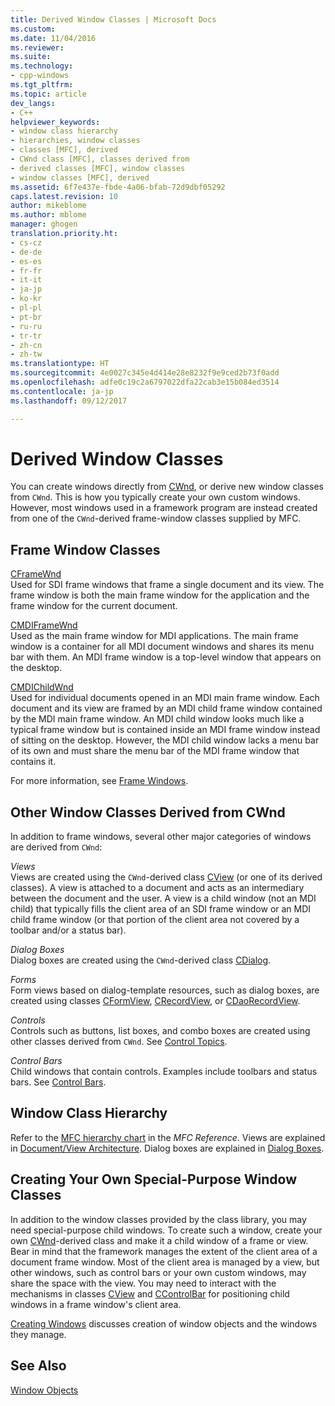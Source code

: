 ```yaml
---
title: Derived Window Classes | Microsoft Docs
ms.custom: 
ms.date: 11/04/2016
ms.reviewer: 
ms.suite: 
ms.technology:
- cpp-windows
ms.tgt_pltfrm: 
ms.topic: article
dev_langs:
- C++
helpviewer_keywords:
- window class hierarchy
- hierarchies, window classes
- classes [MFC], derived
- CWnd class [MFC], classes derived from
- derived classes [MFC], window classes
- window classes [MFC], derived
ms.assetid: 6f7e437e-fbde-4a06-bfab-72d9dbf05292
caps.latest.revision: 10
author: mikeblome
ms.author: mblome
manager: ghogen
translation.priority.ht:
- cs-cz
- de-de
- es-es
- fr-fr
- it-it
- ja-jp
- ko-kr
- pl-pl
- pt-br
- ru-ru
- tr-tr
- zh-cn
- zh-tw
ms.translationtype: HT
ms.sourcegitcommit: 4e0027c345e4d414e28e8232f9e9ced2b73f0add
ms.openlocfilehash: adfe0c19c2a6797022dfa22cab3e15b084ed3514
ms.contentlocale: ja-jp
ms.lasthandoff: 09/12/2017

---
```

# <a name="derived-window-classes"></a>Derived Window Classes
You can create windows directly from [CWnd](../mfc/reference/cwnd-class.md), or derive new window classes from `CWnd`. This is how you typically create your own custom windows. However, most windows used in a framework program are instead created from one of the `CWnd`-derived frame-window classes supplied by MFC.  
  
## <a name="frame-window-classes"></a>Frame Window Classes  
 [CFrameWnd](../mfc/reference/cframewnd-class.md)  
 Used for SDI frame windows that frame a single document and its view. The frame window is both the main frame window for the application and the frame window for the current document.  
  
 [CMDIFrameWnd](../mfc/reference/cmdiframewnd-class.md)  
 Used as the main frame window for MDI applications. The main frame window is a container for all MDI document windows and shares its menu bar with them. An MDI frame window is a top-level window that appears on the desktop.  
  
 [CMDIChildWnd](../mfc/reference/cmdichildwnd-class.md)  
 Used for individual documents opened in an MDI main frame window. Each document and its view are framed by an MDI child frame window contained by the MDI main frame window. An MDI child window looks much like a typical frame window but is contained inside an MDI frame window instead of sitting on the desktop. However, the MDI child window lacks a menu bar of its own and must share the menu bar of the MDI frame window that contains it.  
  
 For more information, see [Frame Windows](../mfc/frame-windows.md).  
  
## <a name="other-window-classes-derived-from-cwnd"></a>Other Window Classes Derived from CWnd  
 In addition to frame windows, several other major categories of windows are derived from `CWnd`:  
  
 *Views*  
 Views are created using the `CWnd`-derived class [CView](../mfc/reference/cview-class.md) (or one of its derived classes). A view is attached to a document and acts as an intermediary between the document and the user. A view is a child window (not an MDI child) that typically fills the client area of an SDI frame window or an MDI child frame window (or that portion of the client area not covered by a toolbar and/or a status bar).  
  
 *Dialog Boxes*  
 Dialog boxes are created using the `CWnd`-derived class [CDialog](../mfc/reference/cdialog-class.md).  
  
 *Forms*  
 Form views based on dialog-template resources, such as dialog boxes, are created using classes [CFormView](../mfc/reference/cformview-class.md), [CRecordView](../mfc/reference/crecordview-class.md), or [CDaoRecordView](../mfc/reference/cdaorecordview-class.md).  
  
 *Controls*  
 Controls such as buttons, list boxes, and combo boxes are created using other classes derived from `CWnd`. See [Control Topics](../mfc/controls-mfc.md).  
  
 *Control Bars*  
 Child windows that contain controls. Examples include toolbars and status bars. See [Control Bars](../mfc/control-bars.md).  
  
## <a name="window-class-hierarchy"></a>Window Class Hierarchy  
 Refer to the [MFC hierarchy chart](../mfc/hierarchy-chart.md) in the *MFC Reference*. Views are explained in [Document/View Architecture](../mfc/document-view-architecture.md). Dialog boxes are explained in [Dialog Boxes](../mfc/dialog-boxes.md).  
  
## <a name="creating-your-own-special-purpose-window-classes"></a>Creating Your Own Special-Purpose Window Classes  
 In addition to the window classes provided by the class library, you may need special-purpose child windows. To create such a window, create your own [CWnd](../mfc/reference/cwnd-class.md)-derived class and make it a child window of a frame or view. Bear in mind that the framework manages the extent of the client area of a document frame window. Most of the client area is managed by a view, but other windows, such as control bars or your own custom windows, may share the space with the view. You may need to interact with the mechanisms in classes [CView](../mfc/reference/cview-class.md) and [CControlBar](../mfc/reference/ccontrolbar-class.md) for positioning child windows in a frame window's client area.  
  
 [Creating Windows](../mfc/creating-windows.md) discusses creation of window objects and the windows they manage.  
  
## <a name="see-also"></a>See Also  
 [Window Objects](../mfc/window-objects.md)


